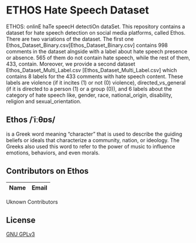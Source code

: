 # ETHOS Hate Speech Dataset
ETHOS: onlinE haTe speecH detectiOn dataSet. This repository contains a dataset for hate speech detection on social media platforms, called Ethos. There are two variations of the dataset. The first one  Ethos_Dataset_Binary.csv[Ethos_Dataset_Binary.csv] contains 998 comments in the dataset alngside with a label about hate speech presence or absence. 565 of them do not contain hate speech, while the rest of them, 433, contain. Moreover, we provide a second dataset Ethos_Dataset_Multi_Label.csv [Ethos_Dataset_Multi_Label.csv] which contains 8 labels for the 433 comments with hate speech content. These labels are violence (if it incites (1) or not (0) violence), directed_vs_general (if it is directed to a person (1) or a group (0)), and 6 labels about the category of hate speech like, gender, race, national_origin, disability, religion and sexual_orientation.

## Ethos /ˈiːθɒs/ 
is a Greek word meaning “character” that is used to describe the guiding beliefs or ideals that characterize a community, nation, or ideology. The Greeks also used this word to refer to the power of music to influence emotions, behaviors, and even morals.


## Contributors on Ethos
Name | Email
--- | ---
Uknown Contributors

## License
[GNU GPLv3](https://choosealicense.com/licenses/gpl-3.0/)

